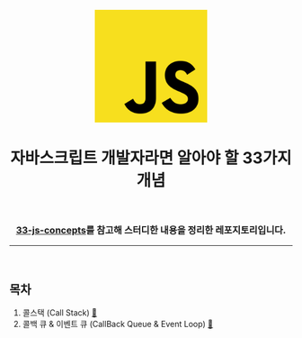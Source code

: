 <h1 align="center">
<br>
    <img src="logo.png" alt="javascript logo" width="200"><br>
        <br>
    자바스크립트 개발자라면 알아야 할 33가지 개념<br>
        <br>
</h1>

<div align="center">
    <h3>
        <a href="https://github.com/leonardomso/33-js-concepts">33-js-concepts</a>를 참고해 스터디한 내용을 정리한 레포지토리입니다.
    </h3>
</div>

---
<br>

## 목차
01. 콜스택 (Call Stack) [🔗](https://github.com/mauv2sky/33_Concepts_Of_JS/tree/main/01_CallStack)
02. 콜백 큐 & 이벤트 큐 (CallBack Queue & Event Loop) [🔗](https://github.com/mauv2sky/33_Concepts_Of_JS/tree/main/02_CallBackQueue_and_EventLoop)
